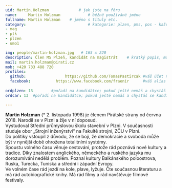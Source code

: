```yaml
---
uid: Martin.Holzman				# jak jste na fóru
name:     Martin Holzman  			# běžně používáné jméno
fullname: Martin Holzman  	# jméno s tituly etc.
category:                 			# kategorie: plzen, pms, pos - každá na svůj řádek
- mag
- plk
- plzen
- umo1

img: people/martin-holzman.jpg   # 165 x 220
description: Člen MS Plzeň, kandidát na magistrát    # kratký popis, max 160 znaků
mail: martin.holzman@pirati.cz
mob: +420 733 488 720
profiles:
  github:                 https://github.com/TomasPastircak	#váš účet na githubu - pokud nemáte, napište před to #
  facebook: 		  https://www.facebook.com/fraenir		#váš alias na facebooku - pokud nemáte, napište před to #
  
ordplzen: 13		#pořadí na kandidátce; pokud ještě nemáš a chystáš se kandidovat, napiš náhodné číslo větší než 10
ordcar: 13	#pořadí na kandidátce; pokud ještě nemáš a chystáš se kandidovat, napiš náhodné číslo větší než 10

--- 
```


**Martin Holzman** (* 2. listopadu 1998) je členem Pirátské strany od června 2018. Narodil se v Plzni a žije v ní doposud.  
Vystudoval Střední průmyslovou školu stavební v Plzni. V současnosti studuje obor „Strojní inženýrství“ na Fakultě strojní, ZČU v Plzni.  
Do politiky vstoupil z důvodu, že se bojí, že demokracie a svoboda může být v nynější době ohrožena totalitními systémy.  
Spoustu volného času věnuje cestování, protože rád poznává nové kultury a tradice.  Díky znalostem anglického, německého a ruského jazyka mu dorozumívání nedělá problém. Poznal kultury Balkánského poloostrova, Ruska, Turecka, Tuniska a střední i západní Evropy.  
Ve volném čase rád jezdí na kole, plave, lyžuje. Čte současnou literaturu a má rád autobiografické knihy. Má rád filmy a rád navštěvuje filmové festivaly.  
